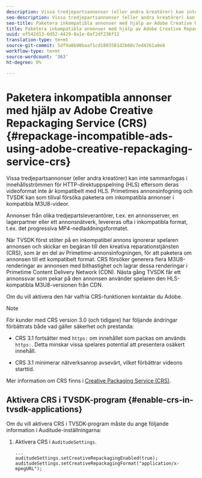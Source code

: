 ```yaml
---
description: Vissa tredjepartsannonser (eller andra kreatörer) kan inte sammanfogas i innehållsströmmen för HTTP-direktuppspelning (HLS) eftersom deras videoformat inte är kompatibelt med HLS. Primetimes annonsinfogning och TVSDK kan som tillval försöka paketera om inkompatibla annonser i kompatibla M3U8-videor.
seo-description: Vissa tredjepartsannonser (eller andra kreatörer) kan inte sammanfogas i innehållsströmmen för HTTP-direktuppspelning (HLS) eftersom deras videoformat inte är kompatibelt med HLS. Primetimes annonsinfogning och TVSDK kan som tillval försöka paketera om inkompatibla annonser i kompatibla M3U8-videor.
seo-title: Paketera inkompatibla annonser med hjälp av Adobe Creative Repackaging Service (CRS)
title: Paketera inkompatibla annonser med hjälp av Adobe Creative Repackaging Service (CRS)
uuid: ef542d13-6d52-4429-8a1e-0af2df236f12
translation-type: tm+mt
source-git-commit: 5df9a8b98baaf1cd1803581d2b60c7ed4261a0e8
workflow-type: tm+mt
source-wordcount: '363'
ht-degree: 0%

---
```



# Paketera inkompatibla annonser med hjälp av Adobe Creative Repackaging Service (CRS) {#repackage-incompatible-ads-using-adobe-creative-repackaging-service-crs}

Vissa tredjepartsannonser (eller andra kreatörer) kan inte sammanfogas i innehållsströmmen för HTTP-direktuppspelning (HLS) eftersom deras videoformat inte är kompatibelt med HLS. Primetimes annonsinfogning och TVSDK kan som tillval försöka paketera om inkompatibla annonser i kompatibla M3U8-videor.

Annonser från olika tredjepartsleverantörer, t.ex. en annonsserver, en lagerpartner eller ett annonsnätverk, levereras ofta i inkompatibla format, t.ex. det progressiva MP4-nedladdningsformatet.

När TVSDK först stöter på en inkompatibel annons ignorerar spelaren annonsen och skickar en begäran till den kreativa reparationstjänsten (CRS), som är en del av Primetime-annonsinfogningen, för att paketera om annonsen till ett kompatibelt format. CRS försöker generera flera M3U8-renderingar av annonsen med bithastighet och lagrar dessa renderingar i Primetime Content Delivery Network (CDN). Nästa gång TVSDK får ett annonssvar som pekar på den annonsen använder spelaren den HLS-kompatibla M3U8-versionen från CDN.

Om du vill aktivera den här valfria CRS-funktionen kontaktar du Adobe.

>[!NOTE]
>
>För kunder med CRS version 3.0 (och tidigare) har följande ändringar förbättrats både vad gäller säkerhet och prestanda:
>
>* CRS 3.1 fortsätter med `https:` om innehållet som packas om används `https:`. Detta minskar vissa spelares potential att presentera osäkert innehåll.
   >
   >
* CRS 3.1 minimerar nätverksanrop avsevärt, vilket förbättrar videons starttid.

>



Mer information om CRS finns i [Creative Packaging Service (CRS)](../../../../../dynamic-ad-insertion/creative-repackaging-service/crs-overview.md).

## Aktivera CRS i TVSDK-program {#enable-crs-in-tvsdk-applications}

Om du vill aktivera CRS i TVSDK-program måste du ange följande information i Auditude-inställningarna:

1. Aktivera CRS i `AuditudeSettings`.

   ```
   ... 
   auditudeSettings.setCreativeRepackagingEnabled(true); 
   auditudeSettings.setCreativeRepackagingFormat("application/x-mpegURL"); 
   ```
